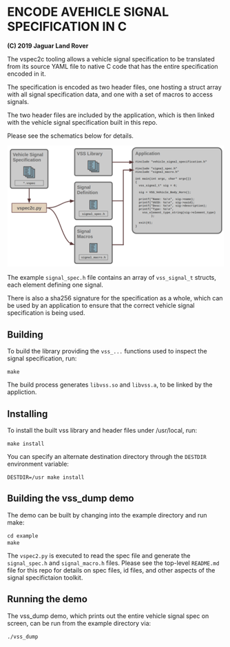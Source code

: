 # ENCODE  AVEHICLE SIGNAL SPECIFICATION IN C

**(C) 2019 Jaguar Land Rover**

The vspec2c tooling allows a vehicle signal specification to be
translated from its source YAML file to native C code that
has the entire specification encoded in it.

The specification is encoded as two header files, one hosting a struct
array with all signal specification data, and one with a set of macros
to access signals.

The two header files are included by the application, which is then
linked with the vehicle signal specification built in this repo.

Please see the schematics below for details.

![Schematics](schematics.png)


The example `signal_spec.h` file contains an array of `vss_signal_t`
structs, each element defining one signal.

There is also a sha256 signature for the specification as a whole,
which can be used by an application to ensure that the correct vehicle
signal specification is being used.


## Building
To build the library providing the `vss_...` functions used to inspect the signal specification, run:

    make

The build process generates `libvss.so` and `libvss.a`, to be linked
by the appliction.

## Installing
To install the built vss library and header files under /usr/local, run:

    make install

You can specify an alternate destination directory through the
`DESTDIR` environment variable:

    DESTDIR=/usr make install

## Building the vss_dump demo
The demo can be built by changing into the example directory and run
make:

    cd example
    make

The `vspec2.py` is executed to read the spec file and generate the
`signal_spec.h` and `signal_macro.h` files. Please see the top-level
`README.md` file for this repo for details on spec files, id files,
and other aspects of the signal specifictaion toolkit.

## Running the demo
The vss_dump demo, which prints out the entire vehicle signal spec on
screen, can be run from the example directory via:

    ./vss_dump
